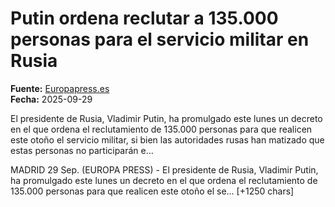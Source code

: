 # Putin ordena reclutar a 135.000 personas para el servicio militar en Rusia

**Fuente:** [Europapress.es](https://www.europapress.es/internacional/noticia-putin-ordena-reclutar-135000-personas-servicio-militar-rusia-20250929160717.html)  
**Fecha:** 2025-09-29

El presidente de Rusia, Vladimir Putin, ha promulgado este lunes un decreto en el que ordena el reclutamiento de 135.000 personas para que realicen este otoño el servicio militar, si bien las autoridades rusas han matizado que estas personas no participarán e…

MADRID 29 Sep. (EUROPA PRESS) - 
 El presidente de Rusia, Vladimir Putin, ha promulgado este lunes un decreto en el que ordena el reclutamiento de 135.000 personas para que realicen este otoño el se… [+1250 chars]
